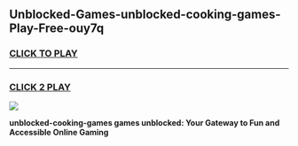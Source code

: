 
## Unblocked-Games-unblocked-cooking-games-Play-Free-ouy7q
<h3>
<a href="https://premium76.site?title=unblocked-cooking-games&ref=15A">CLICK TO PLAY</a></h3>
<hr>

<h3>
<a href="https://premium76.site?title=unblocked-cooking-games&ref=15A">CLICK 2 PLAY</a>
  
</h3>

<a href="https://premium76.site?title=unblocked-cooking-games&ref=15A"><img src="https://clearcache.store/games.png"></a>


**unblocked-cooking-games games unblocked: Your Gateway to Fun and Accessible Online Gaming**
